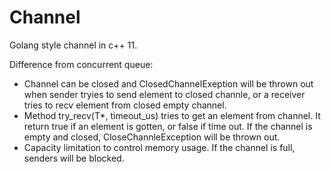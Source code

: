 # Channel

Golang style channel in c++ 11.

Difference from concurrent queue:
- Channel can be closed and ClosedChannelExeption will be thrown out when sender tryies to send element to closed channle, or a receiver tries to recv element from closed empty channel.
- Method try_recv(T*, timeout_us) tries to get an element from channel. It return true if an element is gotten, or false if time out. If the channel is empty and closed, CloseChannleException will be thrown out.
- Capacity limitation to control memory usage. If the channel is full, senders will be blocked.
